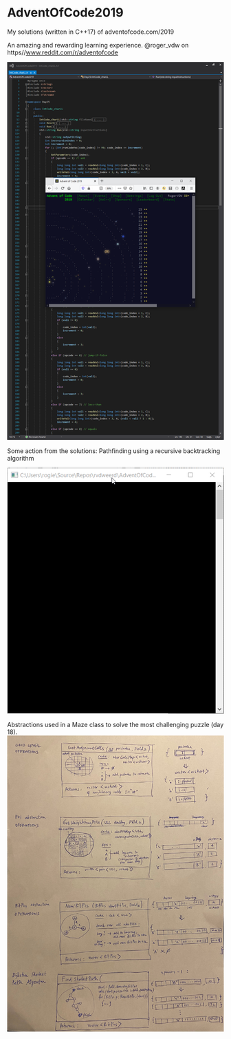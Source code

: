 # AdventOfCode2019
My solutions (written in C++17) of adventofcode.com/2019

An amazing and rewarding learning experience.
@roger_vdw on https//www.reddit.com/r/adventofcode

![Image description](the_end.png)

Some action from the solutions: Pathfinding using a recursive backtracking algorithm

![Pathfinder Day15](pathfinder_day15.gif)

Abstractions used in a Maze class to solve the most challenging puzzle (day 18).
![Pathfinder Day15](AoC2019_Day18_abstractions.jpg)
